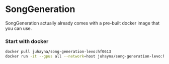 # SongGeneration  

SongGeneration actually already comes with a pre-built docker image that you can use.

### Start with docker

```bash
docker pull juhayna/song-generation-levo:hf0613
docker run -it --gpus all --network=host juhayna/song-generation-levo:hf0613 /bin/bash
```
